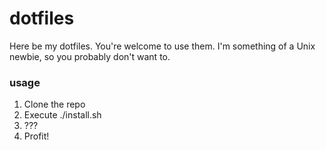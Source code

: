 # dotfiles
Here be my dotfiles. You're welcome to use them. I'm something of a Unix newbie, so you probably don't want to.

### usage
1. Clone the repo
2. Execute ./install.sh
3. ???
4. Profit!
